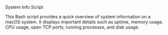 System Info Script

This Bash script provides a quick overview of system information on a macOS system. It displays important details such as uptime, memory usage, CPU usage, open TCP ports, running processes, and disk usage.
